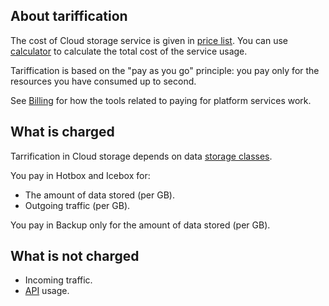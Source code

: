 ## About tariffication

The cost of Cloud storage service is given in [price list](https://mcs.mail.ru/pricelist). You can use [calculator](https://mcs.mail.ru/en/pricing) to calculate the total cost of the service usage.

Tariffication is based on the "pay as you go" principle: you pay only for the resources you have consumed up to second.

See [Billing](/en/additionals/billing) for how the tools related to paying for platform services work.

## What is charged

Tarrification in Cloud storage depends on data [storage classes](../instructions/change-storage-class/).

You pay in Hotbox and Icebox for:

- The amount of data stored (per GB).
- Outgoing traffic (per GB).

You pay in Backup only for the amount of data stored (per GB).

## What is not charged

- Incoming traffic.
- [API](../about-s3-api/) usage.

